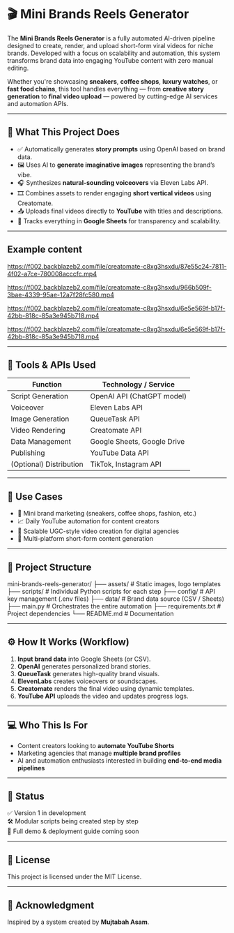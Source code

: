 # 🎬 Mini Brands Reels Generator

The **Mini Brands Reels Generator** is a fully automated AI-driven pipeline designed to create, render, and upload short-form viral videos for niche brands. Developed with a focus on scalability and automation, this system transforms brand data into engaging YouTube content with zero manual editing.

Whether you're showcasing **sneakers**, **coffee shops**, **luxury watches**, or **fast food chains**, this tool handles everything — from **creative story generation** to **final video upload** — powered by cutting-edge AI services and automation APIs.

---

## 🚀 What This Project Does

- ✅ Automatically generates **story prompts** using OpenAI based on brand data.
- 🖼️ Uses AI to **generate imaginative images** representing the brand’s vibe.
- 🎧 Synthesizes **natural-sounding voiceovers** via Eleven Labs API.
- 🎞️ Combines assets to render engaging **short vertical videos** using Creatomate.
- 📤 Uploads final videos directly to **YouTube** with titles and descriptions.
- 📝 Tracks everything in **Google Sheets** for transparency and scalability.

--- 
## Example content

https://f002.backblazeb2.com/file/creatomate-c8xg3hsxdu/87e55c24-7811-4f02-a7ce-780008acccfc.mp4

https://f002.backblazeb2.com/file/creatomate-c8xg3hsxdu/966b509f-3bae-4339-95ae-12a7f28fc580.mp4

https://f002.backblazeb2.com/file/creatomate-c8xg3hsxdu/6e5e569f-b17f-42bb-818c-85a3e945b718.mp4

https://f002.backblazeb2.com/file/creatomate-c8xg3hsxdu/6e5e569f-b17f-42bb-818c-85a3e945b718.mp4

---

## 🔧 Tools & APIs Used

| Function               | Technology / Service           |
|------------------------|-------------------------------|
| Script Generation      | OpenAI API (ChatGPT model)     |
| Voiceover              | Eleven Labs API                |
| Image Generation       | QueueTask API                  |
| Video Rendering        | Creatomate API                 |
| Data Management        | Google Sheets, Google Drive    |
| Publishing             | YouTube Data API               |
| (Optional) Distribution| TikTok, Instagram API          |

---

## 🧠 Use Cases

- 👟 Mini brand marketing (sneakers, coffee shops, fashion, etc.)
- 📈 Daily YouTube automation for content creators
- 🎯 Scalable UGC-style video creation for digital agencies
- 📲 Multi-platform short-form content generation

---

## 📁 Project Structure

mini-brands-reels-generator/
├── assets/ # Static images, logo templates
├── scripts/ # Individual Python scripts for each step
├── config/ # API key management (.env files)
├── data/ # Brand data source (CSV / Sheets)
├── main.py # Orchestrates the entire automation
├── requirements.txt # Project dependencies
└── README.md # Documentation


---

## ⚙️ How It Works (Workflow)

1. **Input brand data** into Google Sheets (or CSV).
2. **OpenAI** generates personalized brand stories.
3. **QueueTask** generates high-quality brand visuals.
4. **ElevenLabs** creates voiceovers or soundscapes.
5. **Creatomate** renders the final video using dynamic templates.
6. **YouTube API** uploads the video and updates progress logs.

---

## 💻 Who This Is For

- Content creators looking to **automate YouTube Shorts**
- Marketing agencies that manage **multiple brand profiles**
- AI and automation enthusiasts interested in building **end-to-end media pipelines**

---

## 📌 Status

✅ Version 1 in development  
🛠️ Modular scripts being created step by step  
📢 Full demo & deployment guide coming soon

---

## 📜 License

This project is licensed under the MIT License.

---

## 🙌 Acknowledgment

Inspired by a system created by **Mujtabah Asam**.

